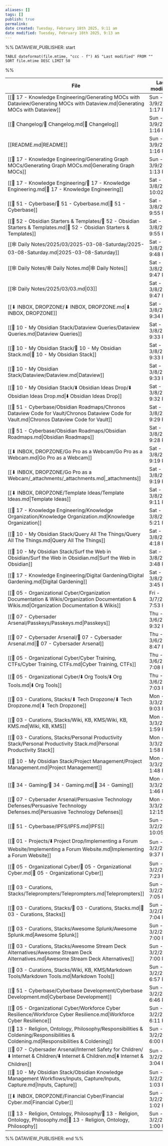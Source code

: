 ```yaml
---
aliases: []
tags: []
publish: true
permalink:
date created: Tuesday, February 18th 2025, 9:11 am
date modified: Tuesday, February 18th 2025, 9:13 am
---
```



%% DATAVIEW_PUBLISHER: start
```dataview
TABLE dateformat(file.mtime, "ccc - f") AS "Last modified" FROM "" SORT file.mtime DESC LIMIT 50
```
%%

| File                                                                                                                                          | Last modified            |
| --------------------------------------------------------------------------------------------------------------------------------------------- | ------------------------ |
| [[📁 17 - Knowledge Engineering/Generating MOCs with Dataview/Generating MOCs with Dataview.md\|Generating MOCs with Dataview]]               | Sun - 3/9/2025, 1:17 PM  |
| [[📅 Changelog/📅 Changelog.md\|📅 Changelog]]                                                                                                | Sun - 3/9/2025, 1:16 PM  |
| [[README.md\|README]]                                                                                                                         | Sun - 3/9/2025, 1:16 PM  |
| [[📁 17 - Knowledge Engineering/Generating Graph MOCs/Generating Graph MOCs.md\|Generating Graph MOCs]]                                       | Sun - 3/9/2025, 1:13 PM  |
| [[📁 17 - Knowledge Engineering/📁 17 - Knowledge Engineering.md\|📁 17 - Knowledge Engineering]]                                             | Sat - 3/8/2025, 10:02 PM |
| [[📁 51 - Cyberbase/📁 51 - Cyberbase.md\|📁 51 - Cyberbase]]                                                                                 | Sat - 3/8/2025, 9:55 PM  |
| [[📁 52 - Obsidian Starters & Templates/📁 52 - Obsidian Starters & Templates.md\|📁 52 - Obsidian Starters & Templates]]                     | Sat - 3/8/2025, 9:55 PM  |
| [[🕸️ Daily Notes/2025/03/2025-03-08-Saturday/2025-03-08-Saturday.md\|2025-03-08-Saturday]]                                                   | Sat - 3/8/2025, 9:48 PM  |
| [[🕸️ Daily Notes/🕸️ Daily Notes.md\|🕸️ Daily Notes]]                                                                                       | Sat - 3/8/2025, 9:47 PM  |
| [[🕸️ Daily Notes/2025/03/03.md\|03]]                                                                                                         | Sat - 3/8/2025, 9:47 PM  |
| [[⬇ INBOX, DROPZONE/⬇ INBOX, DROPZONE.md\|⬇ INBOX, DROPZONE]]                                                                                 | Sat - 3/8/2025, 9:34 PM  |
| [[📁 10 - My Obsidian Stack/Dataview Queries/Dataview Queries.md\|Dataview Queries]]                                                          | Sat - 3/8/2025, 9:33 PM  |
| [[📁 10 - My Obsidian Stack/📁 10 - My Obsidian Stack.md\|📁 10 - My Obsidian Stack]]                                                         | Sat - 3/8/2025, 9:33 PM  |
| [[📁 10 - My Obsidian Stack/Dataview/Dataview.md\|Dataview]]                                                                                  | Sat - 3/8/2025, 9:33 PM  |
| [[📁 10 - My Obsidian Stack/⬇️ Obsidian Ideas Drop/⬇️ Obsidian Ideas Drop.md\|⬇️ Obsidian Ideas Drop]]                                        | Sat - 3/8/2025, 9:32 PM  |
| [[📁 51 - Cyberbase/Obsidian Roadmaps/Chronos Dataview Code for Vault/Chronos Dataview Code for Vault.md\|Chronos Dataview Code for Vault]]   | Sat - 3/8/2025, 9:29 PM  |
| [[📁 51 - Cyberbase/Obsidian Roadmaps/Obsidian Roadmaps.md\|Obsidian Roadmaps]]                                                               | Sat - 3/8/2025, 9:28 PM  |
| [[⬇ INBOX, DROPZONE/Go Pro as a Webcam/Go Pro as a Webcam.md\|Go Pro as a Webcam]]                                                            | Sat - 3/8/2025, 9:19 PM  |
| [[⬇ INBOX, DROPZONE/Go Pro as a Webcam/_attachments/_attachments.md\|_attachments]]                                                           | Sat - 3/8/2025, 9:19 PM  |
| [[⬇ INBOX, DROPZONE/Template Ideas/Template Ideas.md\|Template Ideas]]                                                                        | Sat - 3/8/2025, 9:11 PM  |
| [[📁 17 - Knowledge Engineering/Knowledge Organization/Knowledge Organization.md\|Knowledge Organization]]                                    | Sat - 3/8/2025, 5:21 PM  |
| [[📁 10 - My Obsidian Stack/Query All The Things/Query All The Things.md\|Query All The Things]]                                              | Sat - 3/8/2025, 4:18 PM  |
| [[📁 10 - My Obsidian Stack/Surf the Web in Obsidian/Surf the Web in Obsidian.md\|Surf the Web in Obsidian]]                                  | Sat - 3/8/2025, 3:48 PM  |
| [[📁 17 - Knowledge Engineering/Digital Gardening/Digital Gardening.md\|Digital Gardening]]                                                   | Sat - 3/8/2025, 3:45 PM  |
| [[📁 05 - Organizational Cyber/Organization Documentation & Wikis/Organization Documentation & Wikis.md\|Organization Documentation & Wikis]] | Fri - 3/7/2025, 7:53 PM  |
| [[📁 07 - Cybersader Arsenal/Passkeys/Passkeys.md\|Passkeys]]                                                                                 | Thu - 3/6/2025, 9:32 PM  |
| [[📁 07 - Cybersader Arsenal/📁 07 - Cybersader Arsenal.md\|📁 07 - Cybersader Arsenal]]                                                      | Thu - 3/6/2025, 8:47 PM  |
| [[📁 05 - Organizational Cyber/Cyber Training, CTFs/Cyber Training, CTFs.md\|Cyber Training, CTFs]]                                           | Thu - 3/6/2025, 7:08 PM  |
| [[📁 05 - Organizational Cyber/⬇️ Org Tools/⬇️ Org Tools.md\|⬇️ Org Tools]]                                                                   | Thu - 3/6/2025, 7:03 PM  |
| [[📁 03 - Curations, Stacks/⬇ Tech Dropzone/⬇ Tech Dropzone.md\|⬇ Tech Dropzone]]                                                             | Mon - 3/3/2025, 9:03 PM  |
| [[📁 03 - Curations, Stacks/Wiki, KB, KMS/Wiki, KB, KMS.md\|Wiki, KB, KMS]]                                                                   | Mon - 3/3/2025, 1:59 PM  |
| [[📁 03 - Curations, Stacks/Personal Productivity Stack/Personal Productivity Stack.md\|Personal Productivity Stack]]                         | Mon - 3/3/2025, 1:58 PM  |
| [[📁 10 - My Obsidian Stack/Project Management/Project Management.md\|Project Management]]                                                    | Mon - 3/3/2025, 1:48 PM  |
| [[📁 34 - Gaming/📁 34 - Gaming.md\|📁 34 - Gaming]]                                                                                          | Mon - 3/3/2025, 1:46 PM  |
| [[📁 07 - Cybersader Arsenal/Persuasive Technology Defenses/Persuasive Technology Defenses.md\|Persuasive Technology Defenses]]               | Mon - 3/3/2025, 12:15 PM |
| [[📁 51 - Cyberbase/IPFS/IPFS.md\|IPFS]]                                                                                                      | Sun - 3/2/2025, 10:05 PM |
| [[📁 01 - Projects/⬇️ Project Drop/Implementing a Forum Website/Implementing a Forum Website.md\|Implementing a Forum Website]]               | Sun - 3/2/2025, 9:37 PM  |
| [[📁 05 - Organizational Cyber/📁 05 - Organizational Cyber.md\|📁 05 - Organizational Cyber]]                                                | Sun - 3/2/2025, 7:23 PM  |
| [[📁 03 - Curations, Stacks/Teleprompters/Teleprompters.md\|Teleprompters]]                                                                   | Sun - 3/2/2025, 7:05 PM  |
| [[📁 03 - Curations, Stacks/📁 03 - Curations, Stacks.md\|📁 03 - Curations, Stacks]]                                                         | Sun - 3/2/2025, 7:04 PM  |
| [[📁 03 - Curations, Stacks/Awesome Splunk/Awesome Splunk.md\|Awesome Splunk]]                                                                | Sun - 3/2/2025, 7:00 PM  |
| [[📁 03 - Curations, Stacks/Awesome Stream Deck Alternatives/Awesome Stream Deck Alternatives.md\|Awesome Stream Deck Alternatives]]          | Sun - 3/2/2025, 7:00 PM  |
| [[📁 03 - Curations, Stacks/Wiki, KB, KMS/Markdown Tools/Markdown Tools.md\|Markdown Tools]]                                                  | Sun - 3/2/2025, 6:57 PM  |
| [[📁 51 - Cyberbase/Cyberbase Development/Cyberbase Development.md\|Cyberbase Development]]                                                   | Sun - 3/2/2025, 6:46 PM  |
| [[📁 05 - Organizational Cyber/Workforce Cyber Resilience/Workforce Cyber Resilience.md\|Workforce Cyber Resilience]]                         | Sun - 3/2/2025, 6:11 PM  |
| [[📁 13 - Religion, Ontology, Philosophy/Responsibilities & Coldening/Responsibilities & Coldening.md\|Responsibilities & Coldening]]         | Sun - 3/2/2025, 6:00 PM  |
| [[📁 07 - Cybersader Arsenal/Internet Safety for Children/⬇️ Internet & Children/⬇️ Internet & Children.md\|⬇️ Internet & Children]]          | Sun - 3/2/2025, 3:04 PM  |
| [[📁 10 - My Obsidian Stack/Obsidian Knowledge Management Workflows/Inputs, Capture/Inputs, Capture.md\|Inputs, Capture]]                     | Sun - 3/2/2025, 1:03 PM  |
| [[⬇ INBOX, DROPZONE/Financial Cyber/Financial Cyber.md\|Financial Cyber]]                                                                     | Sun - 3/2/2025, 1:02 PM  |
| [[📁 13 - Religion, Ontology, Philosophy/📁 13 - Religion, Ontology, Philosophy.md\|📁 13 - Religion, Ontology, Philosophy]]                  | Sun - 3/2/2025, 1:00 PM  |

%% DATAVIEW_PUBLISHER: end %%